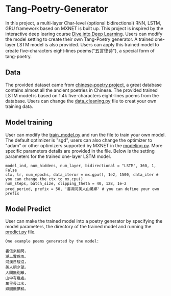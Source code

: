 Tang-Poetry-Generator
============

In this project, a multi-layer Char-level (optional bidirectional) RNN, LSTM, GRU framework based on MXNET is built up. This project is inspired by the interactive deep learing course [Dive into Deep Learning](https://d2l.ai/). 
Users can modify the model setting to create their own Tang-Poetry generator. A trained one-layer LSTM model is also provided. Users can apply this trained model to create five-characters eight-lines poems("五言律诗"), a special form of tang-poetry.

Data
------------

The provided dataset came from [chinese-poetry project](https://github.com/chinese-poetry/chinese-poetry), a great database contains almost all the ancient poetries in Chinese. The provided trained LSTM model is based on 1.4k five-characters eight-lines poems from the database. Users can change the [data_cleaning.py](/data_cleaning.py) file to creat your own training data.

Model training
------------

User can modify the [train_model.py](/train_model.py) and run the file to train your own model. The default optimizer is "sgd", users can also change the optimizer to "adam" or other optimizers supported by MXNET in the [modeling.py](/modeling.py). More specific parameters details are provided in the file. Below is the setting parameters for the trained one-layer LSTM model.

```
model_ind, num_hiddens, num_layer, bidirectional = "LSTM", 360, 1, False
ctx, lr, num_epochs, data_iteror = mx.gpu(), 1e2, 1500, data_iter # you can change the ctx to mx.cpu()
num_steps, batch_size, clipping_theta = 40, 128, 1e-2
pred_period, prefix = 50, '書湖河美人山萬鄉' # you can define your own prefix
```

Model Predict
------------

User can make the trained model into a poetry generator by specifying the model parameters, the directory of the trained model and running the [predict.py](/predict.py) file.
```
One example poems generated by the model:

書信來相問，
湖上雲爲雨。
河漢日駸沒，
美人朝夕望。
人間無別離，
山中有幾處。
萬里長江水，
鄉關無夢歸。

```

